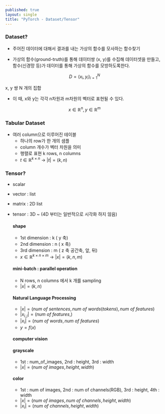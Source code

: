 ```yaml
---
published: true
layout: single
title: "PyTorch - Dataset/Tensor"
---
```


### Dataset?
* 주어진 데이터에 대해서 결과를 내는 가상의 함수를 모사하는 함수찾기

* 가상의 함수(ground-truth)를 통해 데이터쌍 (x, y)를 수집해 데이터셋을 만들고, 함수(신경망 등)가 데이터를 통해 가상의 함수를 모방하도록한다.    

$$D={(x_i, y_i)}_{i=1}^N$$  

x, y 쌍 N 개의 집합  

* 이 때, x와 y는 각각 n차원과 m차원의 벡터로 표현될 수 있다.


$$x\in {\mathbb{R}}^n, y\in {\mathbb{R}}^m$$  


### Tabular Dataset
* 여러 column으로 이루어진 테이블
  * 하나의 row가 한 개의 샘플
  * column 개수가 벡터 차원을 의미
  * 행렬로 표현 k rows, n columns  
  * $t\in {\mathbb{R}}^{k\times n}$ -> $\vert t\vert = (k, n)$  
 
### Tensor?
* scalar
* vector : list
* matrix : 2D list
* tensor : 3D ~ (4D 부터는 일반적으로 시각화 하지 않음) 

  #### shape
  * 1st dimension : k  ( y 축)  
  * 2nd dimension : n  ( x 축)  
  * 3rd dimension : m  ( z 축 공간축, 앞, 뒤)  
  * $x\in {\mathbb{R}}^{k \times n\times m}$ -> $\vert x\vert = (k, n, m)$  
  #### mini-batch : parallel operation
  * N rows, n columns 에서 k 개를 sampling  
  * $\vert x\vert = (k, n)$  
  #### Natural Language Processing
  * $\vert x\vert = (num\ of\ sentences, num\ of\ words(tokens), num\ of\ features)$  
  * $\vert x_{i,j}\vert = (num\ of\ features, )$  
  * $\vert x_{i}\vert = (num\ of\ words, num\ of\ features)$  
  * $y = f(x)$
  #### computer vision
    #### grayscale
    * 1st : num_of_images, 2nd : height, 3rd : width
    * $\vert x\vert = (num\ of\ images, height, width)$
    #### color
    * 1st : num of images, 2nd : num of channels(RGB), 3rd : height, 4th : width
    * $\vert x\vert = (num\ of\ images, num\ of\ channels, height, width)$
    * $\vert x_{i}\vert = (num\ of\ channels, height, width)$  
    
